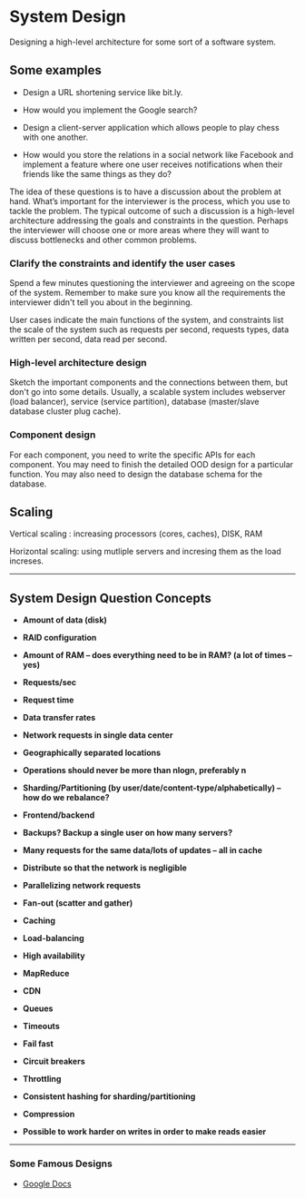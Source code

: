 # System Design

Designing a high-level architecture for some sort of a software system.

## Some examples

- Design a URL shortening service like bit.ly.

- How would you implement the Google search?

- Design a client-server application which allows people to play chess with one another.

- How would you store the relations in a social network like Facebook and implement a feature where one user receives notifications when their friends like the same things as they do?

The idea of these questions is to have a discussion about the problem at hand. What’s important for the interviewer is the process, which you use to tackle the problem. The typical outcome of such a discussion is a high-level architecture addressing the goals and constraints in the question. Perhaps the interviewer will choose one or more areas where they will want to discuss bottlenecks and other common problems.

### Clarify the constraints and identify the user cases

Spend a few minutes questioning the interviewer and agreeing on the scope of the system. Remember to make sure you know all the requirements the interviewer didn't tell you about in the beginning.

User cases indicate the main functions of the system, and constraints list the scale of the system such as requests per second, requests types, data written per second, data read per second.

### High-level architecture design

Sketch the important components and the connections between them, but don't go into some details. Usually, a scalable system includes webserver (load balancer), service (service partition), database (master/slave database cluster plug cache).

### Component design

For each component, you need to write the specific APIs for each component. You may need to finish the detailed OOD design for a particular function. You may also need to design the database schema for the database.


## Scaling

Vertical scaling :  increasing processors (cores, caches), DISK, RAM

Horizontal scaling:  using mutliple servers and incresing them as the load increses.

---

## System Design Question Concepts

- **Amount of data (disk)**

- **RAID configuration**

- **Amount of RAM – does everything need to be in RAM? (a lot of times – yes)**

- **Requests/sec**

- **Request time**

- **Data transfer rates**

- **Network requests in single data center**

- **Geographically separated locations**

- **Operations should never be more than nlogn, preferably n**

- **Sharding/Partitioning (by user/date/content-type/alphabetically) – how do we rebalance?**

- **Frontend/backend**

- **Backups? Backup a single user on how many servers?**

- **Many requests for the same data/lots of updates – all in cache**

- **Distribute so that the network is negligible**

- **Parallelizing network requests**

- **Fan-out (scatter and gather)**

- **Caching**

- **Load-balancing**

- **High availability**

- **MapReduce**

- **CDN**

- **Queues**

- **Timeouts**

- **Fail fast**

- **Circuit breakers**

- **Throttling**

- **Consistent hashing for sharding/partitioning**

- **Compression**

- **Possible to work harder on writes in order to make reads easier**

---

### Some Famous Designs

- [Google Docs](http://blog.gainlo.co/index.php/2016/03/22/system-design-interview-question-how-to-design-google-docs/)
